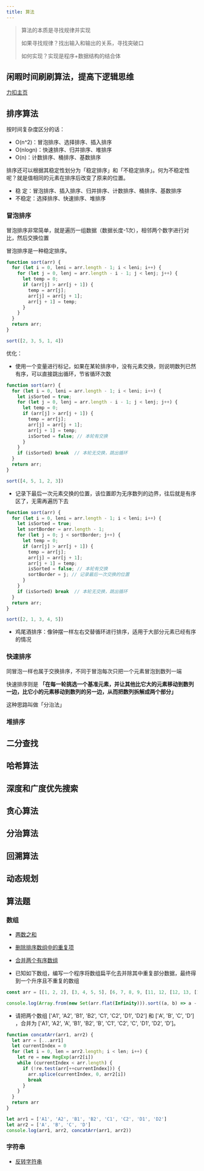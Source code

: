 ```yaml
---
title: 算法
---
```


> 算法的本质是寻找规律并实现
>
> 如果寻找规律？找出输入和输出的关系，寻找突破口
>
> 如何实现？实现是程序+数据结构的结合体

## 闲暇时间刷刷算法，提高下逻辑思维

[力扣主页](https://leetcode-cn.com/u/rixin)

## 排序算法

按时间复杂度区分的话：

- O(n^2)：冒泡排序、选择排序、插入排序
- O(nlogn)：快速排序、归并排序、堆排序
- O(n)：计数排序、桶排序、基数排序

排序还可以根据其稳定性划分为「稳定排序」和「不稳定排序」。何为不稳定性呢？就是值相同的元素在排序后改变了原来的位置。

- 稳 定：冒泡排序、插入排序、归并排序、计数排序、桶排序、基数排序
- 不稳定：选择排序、快速排序、堆排序

### 冒泡排序

冒泡排序非常简单，就是遍历一组数据（数据长度-1次），相邻两个数字进行对比，然后交换位置

冒泡排序是一种稳定排序。

```javascript
function sort(arr) {
  for (let i = 0, leni = arr.length - 1; i < leni; i++) {
    for (let j = 0, lenj = arr.length - i - 1; j < lenj; j++) {
      let temp = 0;
      if (arr[j] > arr[j + 1]) {
        temp = arr[j];
        arr[j] = arr[j + 1];
        arr[j + 1] = temp;
      }
    }
  }
  return arr;
}

sort([2, 3, 5, 1, 4])
```

优化：

- 使用一个变量进行标记，如果在某轮排序中，没有元素交换，则说明数列已然有序，可以直接跳出循环，节省循环次数

```javascript
function sort(arr) {
  for (let i = 0, leni = arr.length - 1; i < leni; i++) {
    let isSorted = true;
    for (let j = 0, lenj = arr.length - i - 1; j < lenj; j++) {
      let temp = 0;
      if (arr[j] > arr[j + 1]) {
        temp = arr[j];
        arr[j] = arr[j + 1];
        arr[j + 1] = temp;
        isSorted = false; // 本轮有交换
      }
    }
    if (isSorted) break  // 本轮无交换，跳出循环
  }
  return arr;
}

sort([4, 5, 1, 2, 3])
```

- 记录下最后一次元素交换的位置，该位置即为无序数列的边界，往后就是有序区了，无需再遍历下去

```javascript
function sort(arr) {
  for (let i = 0, leni = arr.length - 1; i < leni; i++) {
    let isSorted = true;
    let sortBorder = arr.length - 1;
    for (let j = 0; j < sortBorder; j++) {
      let temp = 0;
      if (arr[j] > arr[j + 1]) {
        temp = arr[j];
        arr[j] = arr[j + 1];
        arr[j + 1] = temp;
        isSorted = false; // 本轮有交换
        sortBorder = j; // 记录最后一次交换的位置
      }
    }
    if (isSorted) break  // 本轮无交换，跳出循环
  }
  return arr;
}

sort([2, 1, 3, 4, 5])
```

- 鸡尾酒排序：像钟摆一样左右交替循环进行排序，适用于大部分元素已经有序的情况

### 快速排序

同冒泡一样也属于交换排序，不同于冒泡每次只把一个元素冒泡到数列一端

快速排序则是 **「在每一轮挑选一个基准元素，并让其他比它大的元素移动到数列一边，比它小的元素移动到数列的另一边，从而把数列拆解成两个部分」**

这种思路叫做「分治法」

### 堆排序

## 二分查找

## 哈希算法

## 深度和广度优先搜索

## 贪心算法

## 分治算法

## 回溯算法

## 动态规划

## 算法题

### 数组

- [两数之和](https://leetcode-cn.com/problems/two-sum)
- [删除排序数组中的重复项](https://leetcode-cn.com/problems/remove-duplicates-from-sorted-array)
- [合并两个有序数组](https://leetcode-cn.com/problems/merge-sorted-array)

- 已知如下数组，编写一个程序将数组扁平化去并除其中重复部分数据，最终得到一个升序且不重复的数组

```javascript
const arr = [[1, 2, 2], [3, 4, 5, 5], [6, 7, 8, 9, [11, 12, [12, 13, [14]]]], 10]

console.log(Array.from(new Set(arr.flat(Infinity))).sort((a, b) => a - b))
```

- 请把两个数组 ['A1', 'A2', 'B1', 'B2', 'C1', 'C2', 'D1', 'D2'] 和 ['A', 'B', 'C', 'D']
  ，合并为 ['A1', 'A2', 'A', 'B1', 'B2', 'B', 'C1', 'C2', 'C', 'D1', 'D2', 'D']。

```javascript
function concatArr(arr1, arr2) {
  let arr = [...arr1]
  let currentIndex = 0
  for (let i = 0, len = arr2.length; i < len; i++) {
    let re = new RegExp(arr2[i])
    while (currentIndex < arr.length) {
      if (!re.test(arr[++currentIndex])) {
        arr.splice(currentIndex, 0, arr2[i])
        break
      }
    }
  }
  return arr
}

let arr1 = ['A1', 'A2', 'B1', 'B2', 'C1', 'C2', 'D1', 'D2']
let arr2 = ['A', 'B', 'C', 'D']
console.log(arr1, arr2, concatArr(arr1, arr2))
```

### 字符串

- [反转字符串](https://leetcode-cn.com/problems/reverse-string)
